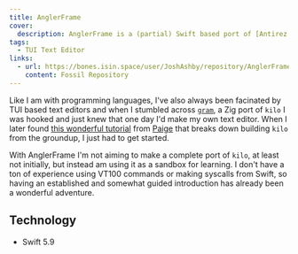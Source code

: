 ```yaml
---
title: AnglerFrame
cover:
  description: AnglerFrame is a (partial) Swift based port of [Antirez's `kilo` editor](https://github.com/antirez/kilo) and is intended as a learning experiment into VT100 commands as well as more "system" programming using Swift.
tags:
  - TUI Text Editor
links:
  - url: https://bones.isin.space/user/JoshAshby/repository/AnglerFrame
    content: Fossil Repository
---
```


Like I am with programming languages, I've also always been facinated by TUI
based text editors and when I stumbled across
[`gram`](https://github.com/bingcicle/gram), a Zig port of `kilo` I was hooked
and just knew that one day I'd make my own text editor. When I later found
[this wonderful tutorial](https://viewsourcecode.org/snaptoken/kilo/index.html)
from [Paige](https://viewsourcecode.org/) that breaks down building `kilo` from
the groundup, I just had to get started.

With AnglerFrame I'm not aiming to make a complete port of `kilo`, at least not
initially, but instead am using it as a sandbox for learning. I don't have a
ton of experience using VT100 commands or making syscalls from Swift, so
having an established and somewhat guided introduction has already been a
wonderful adventure.

## Technology
- Swift 5.9
